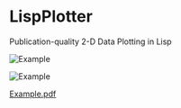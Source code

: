 LispPlotter
===========

Publication-quality 2-D Data Plotting in Lisp

![Example](https://github.com/dbmcclain/LispPlotter/assets/3160577/2e312dbc-c592-4e7f-9845-1eab6459cc4c)



![Example](https://github.com/dbmcclain/LispPlotter/assets/3160577/bf427f94-1c3f-4227-9f4c-443939e0b3bb)


[Example.pdf](https://github.com/dbmcclain/LispPlotter/files/14318921/Example.pdf)
